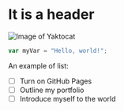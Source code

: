 # It is a header
![Image of Yaktocat](https://octodex.github.com/images/yaktocat.png)
``` javascript
var myVar = "Hello, world!";
```
An example of list:
- [ ] Turn on GitHub Pages
- [ ] Outline my portfolio
- [ ] Introduce myself to the world
